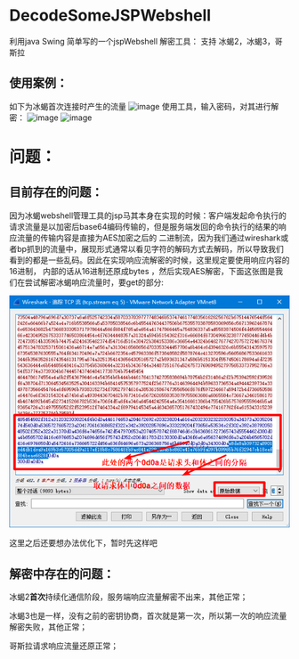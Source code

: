 # DecodeSomeJSPWebshell
利用java Swing 简单写的一个jspWebshell 解密工具：
  支持 冰蝎2，冰蝎3，哥斯拉
## 使用案例：
如下为冰蝎首次连接时产生的流量
![image](https://user-images.githubusercontent.com/39674723/196080564-db91433d-44e4-41cb-9865-85464066c90a.png)
使用工具，输入密码，对其进行解密：
![image](https://user-images.githubusercontent.com/39674723/196080624-d058cdf1-7160-405f-bfab-5dacdf60e579.png)
![image](https://user-images.githubusercontent.com/39674723/196080633-b743a516-90d5-4752-b2d8-707924ddf02d.png)

  
# 问题： 
## 目前存在的问题：
  因为冰蝎webshell管理工具的jsp马其本身在实现的时候：客户端发起命令执行的请求流量是以加密后base64编码传输的，但是服务端发回的命令执行的结果的响应流量的传输内容是直接为AES加密之后的
二进制流，因为我们通过wireshark或者bp抓到的流量中，展现形式通常以看见字符的解码方式去解码，所以导致我们看到的都是一些乱码。因此在实现响应流解密的时候，这里规定要使用响应内容的16进制，
内部的话从16进制还原成bytes ，然后实现AES解密，下面这张图是我们在尝试解密冰蝎响应流量时，要get的部分:

![avatar](./forreadme1.png)

这里之后还要想办法优化下，暂时先这样吧

## 解密中存在的问题：
  冰蝎2**首次**持续化通信阶段，服务端响应流量解密不出来，其他正常；
  
  冰蝎3也是一样，没有之前的密钥协商，首次就是第一次，所以第一次的响应流量解密失败，其他正常；
  
  哥斯拉请求响应流量还原正常；
